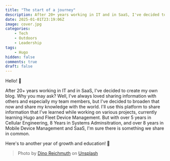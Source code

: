 ```yaml
---
title: "The start of a journey"
description: After 20+ years working in IT and in SaaS, I've decided to create my own blog. Why you may ask? Well, I've always loved sharing information with others and especially my team members, but I've decided to broaden that now and share my knowledge with the world. I'll use this platform to share information that I've learned while working on various projects, currently learning Hugo and Fleet Device Management. But with over 5 years in Cellular Engineering, 8 Years in Systems Adminsitration, and over 8 years in Mobile Device Management and SaaS, I'm sure there is something we share in common.
date: 2025-01-01T23:19:06Z
image: cover.jpg
categories:
    - Tech
    - Outdoors
    - Leadership
tags:
    - Hugo
hidden: false
comments: true
draft: false
---
```


Hello! 👋

After 20+ years working in IT and in SaaS, I've decided to create my own blog. Why you may ask? Well, I've always loved sharing information with others and especially my team members, but I've decided to broaden that now and share my knowledge with the world. I'll use this platform to share information that I've learned while working on various projects, currently learning Hugo and Fleet Device Management. But with over 5 years in Cellular Engineering, 8 Years in Systems Adminsitration, and over 8 years in Mobile Device Management and SaaS, I'm sure there is something we share in common.

Here's to another year of growth and education! 🍻

> Photo by [Dino Reichmuth](https://unsplash.com/@dinoreichmuth?utm_content=creditCopyText&utm_medium=referral&utm_source=unsplash) on [Unsplash](https://unsplash.com/photos/yellow-volkswagen-van-on-road-A5rCN8626Ck?utm_content=creditCopyText&utm_medium=referral&utm_source=unsplash)
